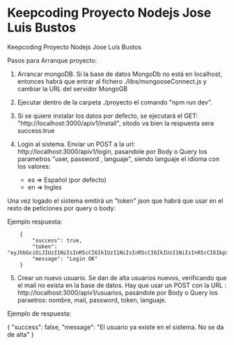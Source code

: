 # Keepcoding Proyecto Nodejs Jose Luis Bustos
Keepcoding Proyecto Nodejs Jose Luis Bustos


Pasos para Arranque proyecto:

1. Arrancar mongoDB. Si la base de datos MongoDb no está en localhost, entonces habrá que entrar al fichero ./libs/mongooseConnect.js y cambiar la URL del servidor MongoGB
2. Ejecutar dentro de la carpeta ./proyecto el comando "npm run dev".
3. Si se quiere instalar los datos por defecto, se ejecutará el GET: "http://localhost:3000/apiv1/install", sitodo va bien la respuesta sera success:true

4. Login al sistema. Enviar un POST a la url: http://localhost:3000/apiv1/login, pasandole por Body o Query los parametros "user, password , languaje", siendo languaje el idioma con los valores:

    - es => Español (por defecto)
    - en => Ingles

Una vez logado el sistema emitirá un "token" json que habrá que usar en el resto de peticiones por query o body: 

Ejemplo respuesta:

        {
            "success": true,
            "token": "eyJhbGciOiJIUzI1NiIsInR5cCI6IkIUzI1NiIsInR5cCI6IkIUzI1NiIsInR5cCI6IkpXVCJY",
            "message": "Login OK"
        }

5. Crear un nuevo usuario. Se dan de alta usuarios nuevos, verificando que el mail no exista en la base de datos. Hay que usar un POST con la URL : http://localhost:3000/apiv1/usuarios, pasándole por Body o Query los paraetros: nombre, mail, password, token, languaje.

Ejemplo de respuesta:

{
  "success": false,
  "message": "El usuario ya existe en el sistema. No se da de alta"
}      



